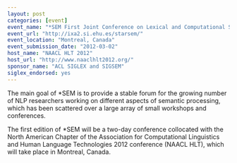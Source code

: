 ```yaml
---
layout: post
categories: [event]
event_name: "*SEM First Joint Conference on Lexical and Computational Semantics"
event_url: "http://ixa2.si.ehu.es/starsem/"
event_location: "Montreal, Canada"
event_submission_date: "2012-03-02"
host_name: "NAACL HLT 2012"
host_url: "http://www.naaclhlt2012.org/"
sponsor_name: "ACL SIGLEX and SIGSEM"
siglex_endorsed: yes
---
```

The main goal of *SEM is to provide a stable forum for the 
growing number of NLP researchers working on different 
aspects of semantic processing, which has been scattered 
over a large array of small workshops and conferences.

The first edition of *SEM will be a two-day conference 
collocated with the North American Chapter of the 
Association for Computational Linguistics and Human Language Technologies 2012 conference (NAACL HLT), which will take place in Montreal, Canada.